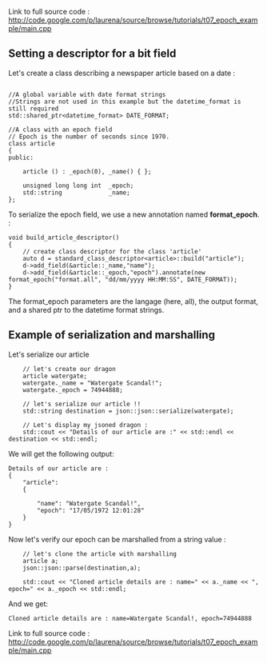Link to full source code : http://code.google.com/p/laurena/source/browse/tutorials/t07_epoch_example/main.cpp

## Setting a descriptor for a bit field ##

Let's create a class describing a newspaper article based on a date :
```

//A global variable with date format strings
//Strings are not used in this example but the datetime_format is still required
std::shared_ptr<datetime_format> DATE_FORMAT;

//A class with an epoch field
// Epoch is the number of seconds since 1970.
class article 
{
public:

	article () : _epoch(0), _name() { };

	unsigned long long int  _epoch;
	std::string             _name;
};
```

To serialize the epoch field, we use a new annotation named **format\_epoch**. :
```
void build_article_descriptor()
{
    // create class descriptor for the class 'article'
	auto d = standard_class_descriptor<article>::build("article");
	d->add_field(&article::_name,"name");
	d->add_field(&article::_epoch,"epoch").annotate(new format_epoch("format.all", "dd/mm/yyyy HH:MM:SS", DATE_FORMAT));
}
```

The format\_epoch parameters are the langage (here, all), the output format, and a shared ptr to the datetime format strings.


## Example of serialization and marshalling ##

Let's serialize our article
```
	// let's create our dragon
	article watergate;
	watergate._name = "Watergate Scandal!";
	watergate._epoch = 74944888;

	// let's serialize our article !!
	std::string destination = json::json::serialize(watergate);

	// Let's display my jsoned dragon :
	std::cout << "Details of our article are :" << std::endl << destination << std::endl;
```

We will get the following output:
```
Details of our article are :
{
	"article":
	{

		"name": "Watergate Scandal!",
		"epoch": "17/05/1972 12:01:28"
	}
}
```

Now let's verify our epoch can be marshalled from a string value :
```
	// let's clone the article with marshalling
	article a;
	json::json::parse(destination,a);

	std::cout << "Cloned article details are : name=" << a._name << ", epoch=" << a._epoch << std::endl;
```

And we get:
```
Cloned article details are : name=Watergate Scandal!, epoch=74944888
```
Link to full source code : http://code.google.com/p/laurena/source/browse/tutorials/t07_epoch_example/main.cpp